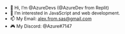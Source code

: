 - 👋 Hi, I’m @AzureDevs (@AzureDev from Replit)
- 👀 I’m interested in JavaScript and web development.
- 📫 My Email: alex.from.sas@gmail.com
- 🎮 My Discord: @Azure#7147

